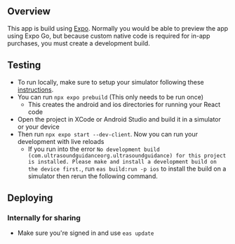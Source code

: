 ## Overview
This app is build using [Expo](https://docs.expo.dev/). Normally you would be able to preview the app using Expo Go, but because custom native code is required for in-app purchases, you must create a development build. 

## Testing
- To run locally, make sure to setup your simulator following these [instructions](https://docs.expo.dev/get-started/set-up-your-environment).
- You can run `npx expo prebuild` (This only needs to be run once)
  - This creates the android and ios directories for running your React code
- Open the project in XCode or Android Studio and build it in a simulator or your device
- Then run `npx expo start --dev-client`. Now you can run your development with live reloads
  - If you run into the error `No development build (com.ultrasoundguidanceorg.ultrasoundguidance) for this project is installed. Please make and install a development build on the device first.`, run `eas build:run -p ios` to install the build on a simulator then rerun the following command.

## Deploying
### Internally for sharing
- Make sure you're signed in and use `eas update` 
